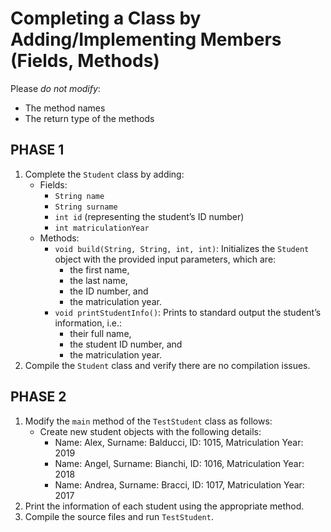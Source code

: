 # Completing a Class by Adding/Implementing Members (Fields, Methods)

Please *do not modify*:

* The method names
* The return type of the methods

## PHASE 1

1. Complete the `Student` class by adding:
   * Fields:
     - `String name`
     - `String surname`
     - `int id` (representing the student’s ID number)
     - `int matriculationYear`
   * Methods:
     - `void build(String, String, int, int)`:
       Initializes the `Student` object with the provided input parameters, which are:
       - the first name,
       - the last name,
       - the ID number, and
       - the matriculation year.
     - `void printStudentInfo()`:
       Prints to standard output the student’s information, i.e.:
       - their full name,
       - the student ID number, and
       - the matriculation year.
2. Compile the `Student` class and verify there are no compilation issues.

## PHASE 2

1. Modify the `main` method of the `TestStudent` class as follows:
   - Create new student objects with the following details:
     - Name: Alex, Surname: Balducci, ID: 1015, Matriculation Year: 2019
     - Name: Angel, Surname: Bianchi, ID: 1016, Matriculation Year: 2018
     - Name: Andrea, Surname: Bracci, ID: 1017, Matriculation Year: 2017
2. Print the information of each student using the appropriate method.
3. Compile the source files and run `TestStudent`.
